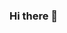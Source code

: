 ### Hi there 👋

<!--
**pcamb/pcamb** is a ✨ _special_ ✨ repository because its `README.md` (this file) appears on your GitHub profile.

- 🔭 I’m currently working on creating an interactive map of the places (historical and still around) found in Edward P Jones's collection "Lost in the City"
- 🌱 I’m currently learning python (for data analysis), and anything else that can help me make little applications
- 👯 I’m looking to collaborate + help with writing web crawling and how the heck to use mapbox
- 😄 Pronouns: He, Him, His
- ⚡ Fun fact: I have no idea what I am doing
